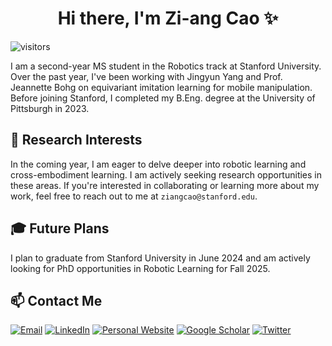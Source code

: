 <h1 align="center">Hi there, I'm Zi-ang Cao ✨</h1>

![visitors](https://visitor-badge.laobi.icu/badge?page_id=Zi-ang-Cao.Zi-ang-Cao)

I am a second-year MS student in the Robotics track at Stanford University. Over the past year, I've been working with Jingyun Yang and Prof. Jeannette Bohg on equivariant imitation learning for mobile manipulation. Before joining Stanford, I completed my B.Eng. degree at the University of Pittsburgh in 2023.

## 🌱 Research Interests
In the coming year, I am eager to delve deeper into robotic learning and cross-embodiment learning. I am actively seeking research opportunities in these areas. If you're interested in collaborating or learning more about my work, feel free to reach out to me at `ziangcao@stanford.edu`.

## 🎓 Future Plans
I plan to graduate from Stanford University in June 2024 and am actively looking for PhD opportunities in Robotic Learning for Fall 2025.

## 📫 Contact Me
[![Email](https://img.shields.io/badge/Email-F8F4EE)](mailto:ziangcao@stanford.edu)
[![LinkedIn](https://img.shields.io/badge/LinkedIn-FFE4E1)](https://www.linkedin.com/in/zi-ang-cao-robotics)
[![Personal Website](https://img.shields.io/badge/Personal%20Website-F6546A)](https://zi-ang-cao.github.io/)
[![Google Scholar](https://img.shields.io/badge/Google%20Scholar-00CED1)](https://scholar.google.com/citations?user=TkiMCGoAAAAJ&hl=en&authuser=8)
[![Twitter](https://img.shields.io/badge/Twitter-1DA1F2)](https://x.com/ziang_cao)